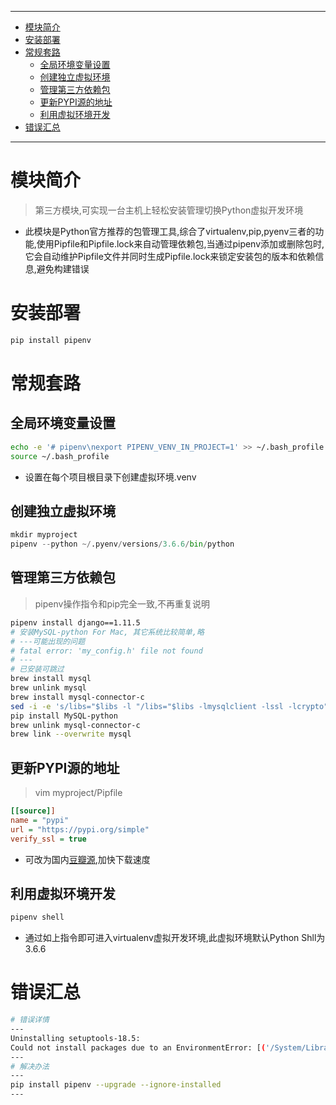 ----

* [模块简介](#模块简介)
* [安装部署](#安装部署)
* [常规套路](#常规套路)
  * [全局环境变量设置](#全局环境变量设置)
  * [创建独立虚拟环境](#创建独立虚拟环境)
  * [管理第三方依赖包](#管理第三方依赖包)
  * [更新PYPI源的地址](#更新PYPI源的地址)
  * [利用虚拟环境开发](#利用虚拟环境开发)
* [错误汇总](#错误汇总)

----

# 模块简介

> 第三方模块,可实现一台主机上轻松安装管理切换Python虚拟开发环境

* 此模块是Python官方推荐的包管理工具,综合了virtualenv,pip,pyenv三者的功能,使用Pipfile和Pipfile.lock来自动管理依赖包,当通过pipenv添加或删除包时,它会自动维护Pipfile文件并同时生成Pipfile.lock来锁定安装包的版本和依赖信息,避免构建错误

# 安装部署

```bash
pip install pipenv
```

# 常规套路

## 全局环境变量设置

```bash
echo -e '# pipenv\nexport PIPENV_VENV_IN_PROJECT=1' >> ~/.bash_profile
source ~/.bash_profile
```

* 设置在每个项目根目录下创建虚拟环境.venv

## 创建独立虚拟环境

```python
mkdir myproject
pipenv --python ~/.pyenv/versions/3.6.6/bin/python
```

## 管理第三方依赖包

> pipenv操作指令和pip完全一致,不再重复说明

```bash
pipenv install django==1.11.5
# 安装MySQL-python For Mac, 其它系统比较简单,略
# ---可能出现的问题
# fatal error: 'my_config.h' file not found
# ---
# 已安装可跳过
brew install mysql
brew unlink mysql
brew install mysql-connector-c
sed -i -e 's/libs="$libs -l "/libs="$libs -lmysqlclient -lssl -lcrypto"/g' /usr/local/bin/mysql_config
pip install MySQL-python
brew unlink mysql-connector-c
brew link --overwrite mysql
```



## 更新PYPI源的地址

> vim myproject/Pipfile

```ini
[[source]]
name = "pypi"
url = "https://pypi.org/simple"
verify_ssl = true
```

* 可改为国内[豆瓣源](https://pypi.doubanio.com/simple/),加快下载速度

## 利用虚拟环境开发

```bash
pipenv shell
```

* 通过如上指令即可进入virtualenv虚拟开发环境,此虚拟环境默认Python Shll为3.6.6

# 错误汇总

```bash
# 错误详情
---
Uninstalling setuptools-18.5:
Could not install packages due to an EnvironmentError: [('/System/Library/Frameworks/Python.framework/Versions/2.7/Extras/lib/python/_markerlib/markers.pyc', '/private/tmp/pip-uninstall-xG0njw/System/Library/Frameworks/Python.framework/Versions/2.7/Extras/lib/python/_markerlib/markers.pyc', "[Errno 1] Operation not permitted: '/private/tmp/pip-uninstall-xG0njw/System/Library/Frameworks/Python.framework/Versions/2.7/Extras/lib/python/_markerlib/markers.pyc'"), ('/System/Library/Frameworks/Python.framework/Versions/2.7/Extras/lib/python/_markerlib/__init__.py', '/private/tmp/pip-uninstall-xG0njw/System/Library/Frameworks/Python.framework/Versions/2.7/Extras/lib/python/_markerlib/__init__.py', "[Errno 1] Operation not permitted: '/private/tmp/pip-uninstall-xG0njw/System/Library/Frameworks/Python.framework/Versions/2.7/Extras/lib/python/_markerlib/__init__.py'"), ('/System/Library/Frameworks/Python.framework/Versions/2.7/Extras/lib/python/_markerlib/markers.py', '/private/tmp/pip-uninstall-xG0njw/System/Library/Frameworks/Python.framework/Versions/2.7/Extras/lib/python/_markerlib/markers.py', "[Errno 1] Operation not permitted: '/private/tmp/pip-uninstall-xG0njw/System/Library/Frameworks/Python.framework/Versions/2.7/Extras/lib/python/_markerlib/markers.py'"), ('/System/Library/Frameworks/Python.framework/Versions/2.7/Extras/lib/python/_markerlib/__init__.pyc', '/private/tmp/pip-uninstall-xG0njw/System/Library/Frameworks/Python.framework/Versions/2.7/Extras/lib/python/_markerlib/__init__.pyc', "[Errno 1] Operation not permitted: '/private/tmp/pip-uninstall-xG0njw/System/Library/Frameworks/Python.framework/Versions/2.7/Extras/lib/python/_markerlib/__init__.pyc'"), ('/System/Library/Frameworks/Python.framework/Versions/2.7/Extras/lib/python/_markerlib', '/private/tmp/pip-uninstall-xG0njw/System/Library/Frameworks/Python.framework/Versions/2.7/Extras/lib/python/_markerlib', "[Errno 1] Operation not permitted: '/private/tmp/pip-uninstall-xG0njw/System/Library/Frameworks/Python.framework/Versions/2.7/Extras/lib/python/_markerlib'")]
---
# 解决办法
---
pip install pipenv --upgrade --ignore-installed
---
```

